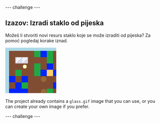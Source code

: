 \--- challenge \---

## Izazov: Izradi staklo od pijeska

Možeš li stvoriti novi resurs staklo koje se može izraditi od pijeska? Za pomoć pogledaj korake iznad.

![screenshot](images/craft-glass.png)

The project already contains a `glass.gif` image that you can use, or you can create your own image if you prefer.

\--- challenge \---